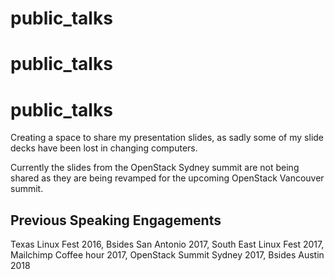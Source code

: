 # public_talks
# public_talks
# public_talks
Creating a space to share my presentation slides, as sadly some of my slide decks have been lost in changing computers. 

Currently the slides from the OpenStack Sydney summit are not being shared as they are being revamped for the upcoming OpenStack Vancouver summit. 

## Previous Speaking Engagements 
Texas Linux Fest 2016,
Bsides San Antonio 2017,
South East Linux Fest 2017,
Mailchimp Coffee hour 2017,
OpenStack Summit Sydney 2017,
Bsides Austin 2018
